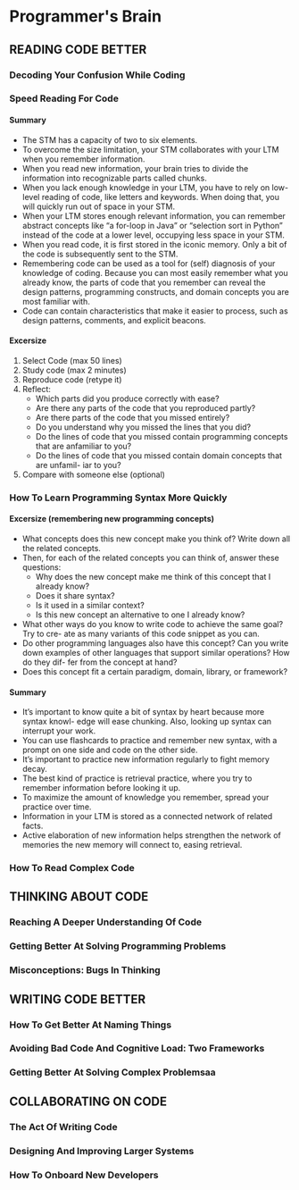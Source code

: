 # Programmer's Brain

## READING CODE BETTER

### Decoding Your Confusion While Coding

### Speed Reading For Code

#### Summary 

- The STM has a capacity of two to six elements.
- To overcome the size limitation, your STM collaborates with your LTM when you remember information.
- When you read new information, your brain tries to divide the information into recognizable parts called chunks.
- When you lack enough knowledge in your LTM, you have to rely on low-level reading of code, like letters and keywords. When doing that, you will quickly run out of space in your STM.
- When your LTM stores enough relevant information, you can remember abstract concepts like “a for-loop in Java” or “selection sort in Python” instead of the code at a lower level, occupying less space in your STM.
- When you read code, it is first stored in the iconic memory. Only a bit of the code is subsequently sent to the STM.
- Remembering code can be used as a tool for (self) diagnosis of your knowledge of coding. Because you can most easily remember what you already know, the parts of code that you remember can reveal the design patterns, programming constructs, and domain concepts you are most familiar with.
- Code can contain characteristics that make it easier to process, such as design patterns, comments, and explicit beacons.

#### Excersize


1. Select Code (max 50 lines)
2. Study code (max 2 minutes)
3. Reproduce code (retype it)
4. Reflect:
    - Which parts did you produce correctly with ease?
    - Are there any parts of the code that you reproduced partly?
    - Are there parts of the code that you missed entirely?
    - Do you understand why you missed the lines that you did?
    - Do the lines of code that you missed contain programming concepts that are anfamiliar to you?
    - Do the lines of code that you missed contain domain concepts that are unfamil- iar to you?
5. Compare with someone else (optional)

### How To Learn Programming Syntax More Quickly 

#### Excersize (remembering new programming concepts)

- What concepts does this new concept make you think of? Write down all the related concepts.
- Then, for each of the related concepts you can think of, answer these questions:
    * Why does the new concept make me think of this concept that I already
know?
    * Does it share syntax?
    * Is it used in a similar context?
    * Is this new concept an alternative to one I already know?
- What other ways do you know to write code to achieve the same goal? Try to cre- ate as many variants of this code snippet as you can.
- Do other programming languages also have this concept? Can you write down examples of other languages that support similar operations? How do they dif- fer from the concept at hand?
- Does this concept fit a certain paradigm, domain, library, or framework?

#### Summary

- It’s important to know quite a bit of syntax by heart because more syntax knowl- edge will ease chunking. Also, looking up syntax can interrupt your work.
- You can use flashcards to practice and remember new syntax, with a prompt on one side and code on the other side.
- It’s important to practice new information regularly to fight memory decay.
- The best kind of practice is retrieval practice, where you try to remember information before looking it up.
- To maximize the amount of knowledge you remember, spread your practice
over time.
- Information in your LTM is stored as a connected network of related facts.
- Active elaboration of new information helps strengthen the network of memories the new memory will connect to, easing retrieval.

### How To Read Complex Code

## THINKING ABOUT CODE

### Reaching A Deeper Understanding Of Code

### Getting Better At Solving Programming Problems

### Misconceptions: Bugs In Thinking

## WRITING CODE BETTER

### How To Get Better At Naming Things 

### Avoiding Bad Code And Cognitive Load: Two Frameworks

### Getting Better At Solving Complex Problemsaa

## COLLABORATING ON CODE

### The Act Of Writing Code

### Designing And Improving Larger Systems

### How To Onboard New Developers